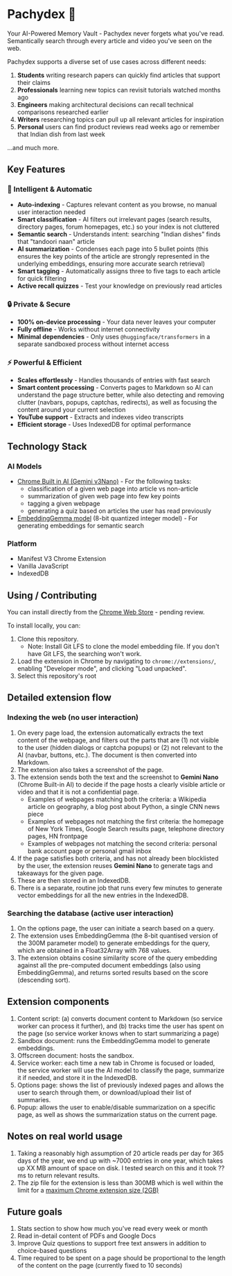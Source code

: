# Pachydex 🐘

Your AI-Powered Memory Vault - Pachydex never forgets what you've read. Semantically search through every article and video you've seen on the web.

Pachydex supports a diverse set of use cases across different needs:

1. **Students** writing research papers can quickly find articles that support their claims
1. **Professionals** learning new topics can revisit tutorials watched months ago
1. **Engineers** making architectural decisions can recall technical comparisons researched earlier
1. **Writers** researching topics can pull up all relevant articles for inspiration
1. **Personal** users can find product reviews read weeks ago or remember that Indian dish from last week

...and much more.

## Key Features

### 🤖 Intelligent & Automatic

- **Auto-indexing** - Captures relevant content as you browse, no manual user interaction needed
- **Smart classification** - AI filters out irrelevant pages (search results, directory pages, forum homepages, etc.) so your index is not cluttered
- **Semantic search** - Understands intent: searching "Indian dishes" finds that "tandoori naan" article
- **AI summarization** - Condenses each page into 5 bullet points (this ensures the key points of the article are strongly represented in the underlying embeddings, ensuring more accurate search retrieval)
- **Smart tagging** - Automatically assigns three to five tags to each article for quick filtering
- **Active recall quizzes** - Test your knowledge on previously read articles

### 🔒 Private & Secure

- **100% on-device processing** - Your data never leaves your computer
- **Fully offline** - Works without internet connectivity
- **Minimal dependencies** - Only uses `@huggingface/transformers` in a separate sandboxed process without internet access

### ⚡ Powerful & Efficient

- **Scales effortlessly** - Handles thousands of entries with fast search
- **Smart content processing** - Converts pages to Markdown so AI can understand the page structure better, while also detecting and removing clutter (navbars, popups, captchas, redirects), as well as focusing the content around your current selection
- **YouTube support** - Extracts and indexes video transcripts
- **Efficient storage** - Uses IndexedDB for optimal performance

## Technology Stack

### AI Models

- [Chrome Built in AI (Gemini v3Nano)](https://developer.chrome.com/docs/ai/prompt-api) - For the following tasks:
  - classification of a given web page into article vs non-article
  - summarization of given web page into few key points
  - tagging a given webpage
  - generating a quiz based on articles the user has read previously
- [EmbeddingGemma model](https://huggingface.co/google/embeddinggemma-300m) (8-bit quantized integer model) - For generating embeddings for semantic search

### Platform

- Manifest V3 Chrome Extension
- Vanilla JavaScript
- IndexedDB

## Using / Contributing

You can install directly from the [Chrome Web Store]() - pending review.

To install locally, you can:

1. Clone this repository.
   - Note: Install Git LFS to clone the model embedding file. If you don't have Git LFS, the searching won't work.
2. Load the extension in Chrome by navigating to `chrome://extensions/`, enabling "Developer mode", and clicking "Load unpacked".
3. Select this repository's root

## Detailed extension flow

### Indexing the web (no user interaction)

1. On every page load, the extension automatically extracts the text content of the webpage, and filters out the parts that are (1) not visible to the user (hidden dialogs or captcha popups) or (2) not relevant to the AI (navbar, buttons, etc.). The document is then converted into Markdown.
2. The extension also takes a screenshot of the page.
3. The extension sends both the text and the screenshot to **Gemini Nano** (Chrome Built-in AI) to decide if the page hosts a clearly visible article or video and that it is not a confidential page.
   - Examples of webpages matching both the criteria: a Wikipedia article on geography, a blog post about Python, a single CNN news piece
   - Examples of webpages not matching the first criteria: the homepage of New York Times, Google Search results page, telephone directory pages, HN frontpage
   - Examples of webpages not matching the second criteria: personal bank account page or personal gmail inbox
4. If the page satisfies both criteria, and has not already been blocklisted by the user, the extension reuses **Gemini Nano** to generate tags and takeaways for the given page.
5. These are then stored in an IndexedDB.
6. There is a separate, routine job that runs every few minutes to generate vector embeddings for all the new entries in the IndexedDB.

### Searching the database (active user interaction)

1. On the options page, the user can initiate a search based on a query.
2. The extension uses EmbeddingGemma (the 8-bit quantised version of the 300M parameter model) to generate embeddings for the query, which are obtained in a Float32Array with 768 values.
3. The extension obtains cosine similarity score of the query embedding against all the pre-computed document embeddings (also using EmbeddingGemma), and returns sorted results based on the score (descending sort).

## Extension components

1. Content script: (a) converts document content to Markdown (so service worker can process it further), and (b) tracks time the user has spent on the page (so service worker knows when to start summarizing a page)
2. Sandbox document: runs the EmbeddingGemma model to generate embeddings.
3. Offscreen document: hosts the sandbox.
4. Service worker: each time a new tab in Chrome is focused or loaded, the service worker will use the AI model to classify the page, summarize it if needed, and store it in the IndexedDB.
5. Options page: shows the list of previously indexed pages and allows the user to search through them, or download/upload their list of summaries.
6. Popup: allows the user to enable/disable summarization on a specific page, as well as shows the summarization status on the current page.

## Notes on real world usage

1. Taking a reasonably high assumption of 20 article reads per day for 365 days of the year, we end up with ~7000 entries in one year, which takes up XX MB amount of space on disk. I tested search on this and it took ??ms to return relevant results.
1. The zip file for the extension is less than 300MB which is well within the limit for a [maximum Chrome extension size (2GB)](https://developer.chrome.com/docs/webstore/publish)

## Future goals

1. Stats section to show how much you've read every week or month
2. Read in-detail content of PDFs and Google Docs
3. Improve Quiz questions to support free text answers in addition to choice-based questions
4. Time required to be spent on a page should be proportional to the length of the content on the page (currently fixed to 10 seconds)
